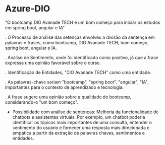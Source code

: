 # Azure-DIO

"O bootcamp DIO Avanade TECH é um bom começo para iniciar os estudos em spring boot, angular e IA"

. O Processo de análise das setenças envolveu a divisão da sentença em palavras e frases, como bootcamp, DIO Avanade TECH, bom começo, spring boot, angular e IA.

. Análise de Sentimento, onde foi identificado como positivo, já que a frase expressa uma opinião favorável sobre o curso.

. Identificação de Entidades, "DIO Avanade TECH" como uma entidade.

. As palavras-chave seriam "bootcamp", "spring boot", "angular", "IA", importantes para o contexto de aprendizado e tecnologia.

. A frase sugere uma opinião sobre a qualidade do bootcamp, considerando-o "um bom começo".

- Possibilidade com análise de sentenças: Melhoria da funcionalidade de chatbots e assistentes virtuais. Por exemplo, um chatbot poderia identificar os tópicos mais importantes de uma consulta, entender o sentimento do usuário e fornecer uma resposta mais direcionada e empática a partir da extração de palavras chaves, sentimentos e entidades.
